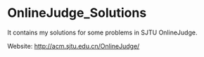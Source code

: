 # OnlineJudge_Solutions

It contains my solutions for some problems in SJTU OnlineJudge.

Website: http://acm.sjtu.edu.cn/OnlineJudge/
